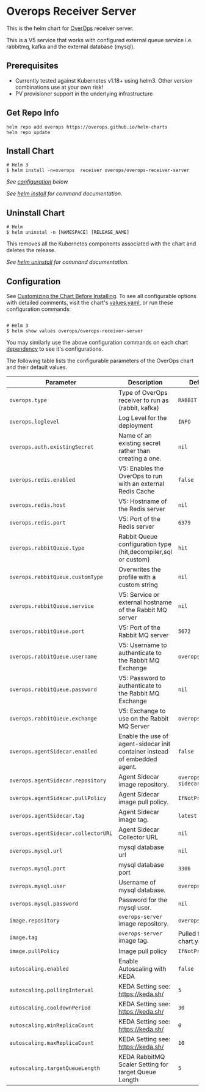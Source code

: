 # Overops Receiver Server
This is the helm chart for [OverOps](https://www.overops.com/) receiver server.

This is a V5 service that works with configured external queue service i.e. rabbitmq, kafka and the external database (mysql).

## Prerequisites

* Currently tested against Kubernetes v1.18+ using helm3. Other version combinations use at your own risk!
* PV provisioner support in the underlying infrastructure

## Get Repo Info
```
helm repo add overops https://overops.github.io/helm-charts
helm repo update
```

## Install Chart
```console
# Helm 3 
$ helm install -n=overops  receiver overops/overops-receiver-server
```

_See [configuration](#configuration) below._

_See [helm install](https://helm.sh/docs/helm/helm_install/) for command documentation._


## Uninstall Chart

```console
# Helm
$ helm uninstal -n [NAMESPACE] [RELEASE_NAME] 

```

This removes all the Kubernetes components associated with the chart and deletes the release.

_See [helm uninstall](https://helm.sh/docs/helm/helm_uninstall/) for command documentation._

## Configuration

See [Customizing the Chart Before Installing](https://helm.sh/docs/intro/using_helm/#customizing-the-chart-before-installing). To see all configurable options with detailed comments, visit the chart's [values.yaml](./values.yaml), or run these configuration commands:

```console

# Helm 3
$ helm show values overops/overops-receiver-server
```

You may similarly use the above configuration commands on each chart [dependency](#dependencies) to see it's configurations.

The following table lists the configurable parameters of the OverOps chart and their default values.

| Parameter                                    | Description                                                                                  | Default                                              |
| -------------------------------------------- | -------------------------------------------------------------------------------------------- | ---------------------------------------------------- |
| `overops.type`                               | Type of OverOps receiver to run as (rabbit, kafka)                                           | `RABBIT`                                             |
| `overops.loglevel`                           | Log Level for the deployment                                                                 | `INFO`                                               |
| `overops.auth.existingSecret`                | Name of an existing secret rather than creating a one.                                       | `nil`                                                |
| `overops.redis.enabled`                      | V5: Enables the OverOps to run with an external Redis Cache                                  | `false`                                              |
| `overops.redis.host`                         | V5: Hostname of the Redis server                                                             | `nil`                                                |
| `overops.redis.port`                         | V5: Port of the Redis server                                                                 | `6379`                                               |
| `overops.rabbitQueue.type`                   | Rabbit Queue configuration type (hit,decompiler,sql or custom)                               | `hit`                                                |
| `overops.rabbitQueue.customType`             | Overwrites the profile with a custom string                                                  | `nil`                                                |
| `overops.rabbitQueue.service`                | V5: Service or external hostname of the Rabbit MQ server                                     | `nil`                                                |
| `overops.rabbitQueue.port`                   | V5: Port of the Rabbit MQ server                                                             | `5672`                                               |
| `overops.rabbitQueue.username`               | V5: Username to authenticate to the Rabbit MQ Exchange                                       | `overops`                                            |
| `overops.rabbitQueue.password`               | V5: Password to authenticate to the Rabbit MQ Exchange                                       | `nil`                                                |
| `overops.rabbitQueue.exchange`               | V5: Exchange to use on the Rabbit MQ Server                                                  | `overops`                                            |
| `overops.agentSidecar.enabled`               | Enable the use of agent-sidecar init container instead of embedded agent.                    | `false`                                              |
| `overops.agentSidecar.repository`            | Agent Sidecar image repository.                                                              | `overops/agent-sidecar`                              |
| `overops.agentSidecar.pullPolicy`            | Agent Sidecar image pull policy.                                                             | `IfNotPresent`                                       |
| `overops.agentSidecar.tag`                   | Agent Sidecar image tag.                                                                     | `latest`                                             |
| `overops.agentSidecar.collectorURL`          | Agent Sidecar Collector URL                                                                  | `nil`                                                |
| `overops.mysql.url`                          | mysql database url                                                                           | `nil`                                                |
| `overops.mysql.port`                         | mysql database port                                                                          | `3306`                                               |
| `overops.mysql.user`                         | Username of mysql database.                                                                  | `overops`                                            |
| `overops.mysql.password`                     | Password for the mysql user.                                                                 | `nil`                                                |
| `image.repository`                           | `overops-server` image repository.                                                           | `overops/server`                                     |
| `image.tag`                                  | `overops-server` image tag.                                                                  |  Pulled from chart.yaml                              |
| `image.pullPolicy`                           | Image pull policy                                                                            | `IfNotPresent`                                       |
| `autoscaling.enabled`                        | Enable Autoscaling with KEDA                                                                 | `false`                                              |
| `autoscaling.pollingInterval`                | KEDA Setting see: https://keda.sh/                                                           | `5`                                                  |
| `autoscaling.cooldownPeriod`                 | KEDA Setting see: https://keda.sh/                                                           | `30`                                                 |
| `autoscaling.minReplicaCount`                | KEDA Setting see: https://keda.sh/                                                           | `0`                                                  |
| `autoscaling.maxReplicaCount`                | KEDA Setting see: https://keda.sh/                                                           | `10`                                                 |
| `autoscaling.targetQueueLength`              | KEDA RabbitMQ Scaler Setting for target Queue Length                                         | `5`                                                  |
